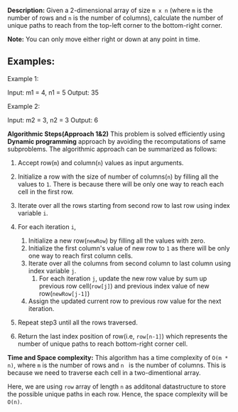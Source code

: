 **Description:**
Given a 2-dimensional array of size `m x n` (where `m` is the number of rows and `n` is the number of columns), calculate the number of unique paths to reach from the top-left corner to the bottom-right corner.

**Note:** You can only move either right or down at any point in time.

## Examples:
Example 1:

Input: m1 = 4, n1 = 5
Output: 35

Example 2: 

Input: m2 = 3, n2 = 3
Output: 6

**Algorithmic Steps(Approach 1&2)**
This problem is solved efficiently using **Dynamic programming** approach by avoiding the recomputations of same subproblems. The algorithmic approach can be summarized as follows: 

1. Accept row(`m`) and column(`n`) values as input arguments.

1. Initialize a row with the size of number of columns(`n`) by filling all the values to `1`. There is because there will be only one way to reach each cell in the first row.
   
2. Iterate over all the rows starting from second row to last row using index variable `i`.
   
3. For each iteration `i`, 
    1. Initialize a new row(`newRow`) by filling all the values with zero.
    2. Initialize the first column's value of new row to `1` as there will be only one way to reach first column cells. 
    3. Iterate over all the columns from second column to last column using index variable `j`.
        1. For each iteration `j`, update the new row value by sum up previous row cell(`row[j]`) and previous index value of new row(`newRow[j-1]`)
    4. Assign the updated current row to previous row value for the next iteration.
   
4. Repeat step3 until all the rows traversed.
5. Return the last index position of row(i.e, `row[n-1]`) which represents the number of unique paths to reach bottom-right corner cell.


**Time and Space complexity:**
This algorithm has a time complexity of `O(m * n)`, where `m` is the number of rows and `n ` is the number of columns. This is because we need to traverse each cell in a two-dimentional array. 

Here, we are using `row` array of length `n` as additonal datastructure to store the possible unique paths in each row. Hence, the space complexity will be `O(n)`.
